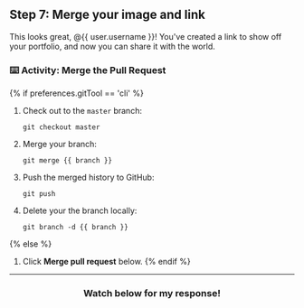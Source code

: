 ## Step 7: Merge your image and link

This looks great, @{{ user.username }}! You've created a link to show off your portfolio, and now you can share it with the world.

### :keyboard: Activity: Merge the Pull Request

{% if preferences.gitTool == 'cli' %}
1. Check out to the `master` branch:
    ```shell
    git checkout master
    ```
2. Merge your branch:
    ```shell
    git merge {{ branch }}
    ```
3. Push the merged history to GitHub:
    ```shell
    git push
    ```
4. Delete your the branch locally:
    ```shell
    git branch -d {{ branch }}
    ```
{% else %}
1. Click **Merge pull request** below.
{% endif %}

<hr>
<h3 align="center">Watch below for my response!</h3>
